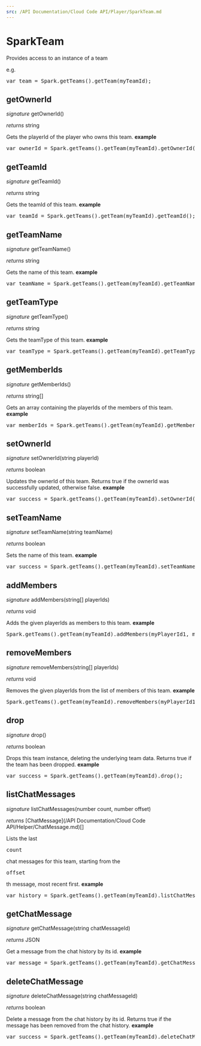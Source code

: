 ```yaml
---
src: /API Documentation/Cloud Code API/Player/SparkTeam.md
---
```


# SparkTeam

Provides access to an instance of a team

e.g.

<pre rel="highlighter" code-brush="js" contenteditable="false">var team = Spark.getTeams().getTeam(myTeamId);</pre>


## getOwnerId
_signature_ getOwnerId()</p>
_returns_ string</p>
Gets the playerId of the player who owns this team.
<b>example</b>
<pre rel="highlighter" code-brush="js" contenteditable="false">var ownerId = Spark.getTeams().getTeam(myTeamId).getOwnerId();</pre>

## getTeamId
_signature_ getTeamId()</p>
_returns_ string</p>
Gets the teamId of this team.
<b>example</b>
<pre rel="highlighter" code-brush="js" contenteditable="false">var teamId = Spark.getTeams().getTeam(myTeamId).getTeamId();</pre>

## getTeamName
_signature_ getTeamName()</p>
_returns_ string</p>
Gets the name of this team.
<b>example</b>
<pre rel="highlighter" code-brush="js" contenteditable="false">var teamName = Spark.getTeams().getTeam(myTeamId).getTeamName();</pre>

## getTeamType
_signature_ getTeamType()</p>
_returns_ string</p>
Gets the teamType of this team.
<b>example</b>
<pre rel="highlighter" code-brush="js" contenteditable="false">var teamType = Spark.getTeams().getTeam(myTeamId).getTeamType();</pre>

## getMemberIds
_signature_ getMemberIds()</p>
_returns_ string[]</p>
Gets an array containing the playerIds of the members of this team.
<b>example</b>
<pre rel="highlighter" code-brush="js" contenteditable="false">var memberIds = Spark.getTeams().getTeam(myTeamId).getMemberIds();</pre>

## setOwnerId
_signature_ setOwnerId(string playerId)</p>
_returns_ boolean</p>
Updates the ownerId of this team.
Returns true if the ownerId was successfully updated, otherwise false.
<b>example</b>
<pre rel="highlighter" code-brush="js" contenteditable="false">var success = Spark.getTeams().getTeam(myTeamId).setOwnerId(newOwnerId);</pre>

## setTeamName
_signature_ setTeamName(string teamName)</p>
_returns_ boolean</p>
Sets the name of this team.
<b>example</b>
<pre rel="highlighter" code-brush="js" contenteditable="false">var success = Spark.getTeams().getTeam(myTeamId).setTeamName("TeamName");</pre>

## addMembers
_signature_ addMembers(string[] playerIds)</p>
_returns_ void</p>
Adds the given playerIds as members to this team.
<b>example</b>
<pre rel="highlighter" code-brush="js" contenteditable="false">Spark.getTeams().getTeam(myTeamId).addMembers(myPlayerId1, myPlayerId2);</pre>

## removeMembers
_signature_ removeMembers(string[] playerIds)</p>
_returns_ void</p>
Removes the given playerIds from the list of members of this team.
<b>example</b>
<pre rel="highlighter" code-brush="js" contenteditable="false">Spark.getTeams().getTeam(myTeamId).removeMembers(myPlayerId1, myPlayerId2);</pre>

## drop
_signature_ drop()</p>
_returns_ boolean</p>
Drops this team instance, deleting the underlying team data.
Returns true if the team has been dropped.
<b>example</b>
<pre rel="highlighter" code-brush="js" contenteditable="false">var success = Spark.getTeams().getTeam(myTeamId).drop();</pre>

## listChatMessages
_signature_ listChatMessages(number count, number offset)</p>
_returns_ [ChatMessage](/API Documentation/Cloud Code API/Helper/ChatMessage.md)[]</p>
Lists the last <pre>count</pre> chat messages for this team, starting from the <pre>offset</pre>th message, most recent first.
<b>example</b>
<pre rel="highlighter" code-brush="js" contenteditable="false">var history = Spark.getTeams().getTeam(myTeamId).listChatMessages(50, 0);</pre>

## getChatMessage
_signature_ getChatMessage(string chatMessageId)</p>
_returns_ JSON</p>
Get a message from the chat history by its id.
<b>example</b>
<pre rel="highlighter" code-brush="js" contenteditable="false">var message = Spark.getTeams().getTeam(myTeamId).getChatMessage(chatMessageId);</pre>

## deleteChatMessage
_signature_ deleteChatMessage(string chatMessageId)</p>
_returns_ boolean</p>
Delete a message from the chat history by its id.
Returns true if the message has been removed from the chat history.
<b>example</b>
<pre rel="highlighter" code-brush="js" contenteditable="false">var success = Spark.getTeams().getTeam(myTeamId).deleteChatMessage(chatMessageId);</pre>

